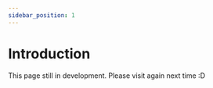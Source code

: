 ```yaml
---
sidebar_position: 1
---
```


# Introduction

This page still in development. Please visit again next time :D